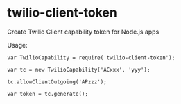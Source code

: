 twilio-client-token
===================

Create Twilio Client capability token for Node.js apps

Usage:
```
var TwilioCapability = require('twilio-client-token');

var tc = new TwilioCapability('ACxxx', 'yyy');

tc.allowClientOutgoing('APzzz');

var token = tc.generate();
```
